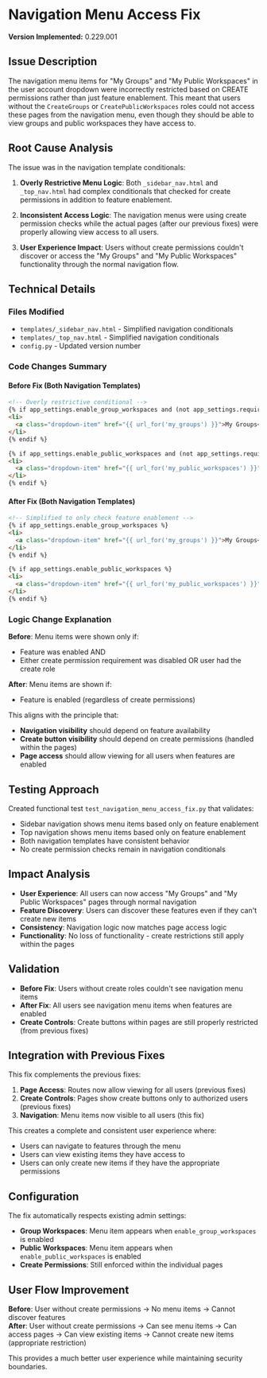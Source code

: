 # Navigation Menu Access Fix

**Version Implemented:** 0.229.001

## Issue Description
The navigation menu items for "My Groups" and "My Public Workspaces" in the user account dropdown were incorrectly restricted based on CREATE permissions rather than just feature enablement. This meant that users without the `CreateGroups` or `CreatePublicWorkspaces` roles could not access these pages from the navigation menu, even though they should be able to view groups and public workspaces they have access to.

## Root Cause Analysis
The issue was in the navigation template conditionals:

1. **Overly Restrictive Menu Logic**: Both `_sidebar_nav.html` and `_top_nav.html` had complex conditionals that checked for create permissions in addition to feature enablement.

2. **Inconsistent Access Logic**: The navigation menus were using create permission checks while the actual pages (after our previous fixes) were properly allowing view access to all users.

3. **User Experience Impact**: Users without create permissions couldn't discover or access the "My Groups" and "My Public Workspaces" functionality through the normal navigation flow.

## Technical Details

### Files Modified
- `templates/_sidebar_nav.html` - Simplified navigation conditionals
- `templates/_top_nav.html` - Simplified navigation conditionals  
- `config.py` - Updated version number

### Code Changes Summary

#### Before Fix (Both Navigation Templates)
```html
<!-- Overly restrictive conditional -->
{% if app_settings.enable_group_workspaces and (not app_settings.require_member_of_create_group or (session.get('user') and session['user'].get('roles') and 'CreateGroups' in session['user']['roles'])) %}
<li>
  <a class="dropdown-item" href="{{ url_for('my_groups') }}">My Groups</a>
</li>
{% endif %}

{% if app_settings.enable_public_workspaces and (not app_settings.require_member_of_create_public_workspace or (session.get('user') and session['user'].get('roles') and 'CreatePublicWorkspaces' in session['user']['roles'])) %}
<li>
  <a class="dropdown-item" href="{{ url_for('my_public_workspaces') }}">My Public Workspaces</a>
</li>
{% endif %}
```

#### After Fix (Both Navigation Templates)
```html
<!-- Simplified to only check feature enablement -->
{% if app_settings.enable_group_workspaces %}
<li>
  <a class="dropdown-item" href="{{ url_for('my_groups') }}">My Groups</a>
</li>
{% endif %}

{% if app_settings.enable_public_workspaces %}
<li>
  <a class="dropdown-item" href="{{ url_for('my_public_workspaces') }}">My Public Workspaces</a>
</li>
{% endif %}
```

### Logic Change Explanation

**Before**: Menu items were shown only if:
- Feature was enabled AND
- Either create permission requirement was disabled OR user had the create role

**After**: Menu items are shown if:
- Feature is enabled (regardless of create permissions)

This aligns with the principle that:
- **Navigation visibility** should depend on feature availability
- **Create button visibility** should depend on create permissions (handled within the pages)
- **Page access** should allow viewing for all users when features are enabled

## Testing Approach
Created functional test `test_navigation_menu_access_fix.py` that validates:
- Sidebar navigation shows menu items based only on feature enablement
- Top navigation shows menu items based only on feature enablement
- Both navigation templates have consistent behavior
- No create permission checks remain in navigation conditionals

## Impact Analysis
- **User Experience**: All users can now access "My Groups" and "My Public Workspaces" pages through normal navigation
- **Feature Discovery**: Users can discover these features even if they can't create new items
- **Consistency**: Navigation logic now matches page access logic
- **Functionality**: No loss of functionality - create restrictions still apply within the pages

## Validation
- **Before Fix**: Users without create roles couldn't see navigation menu items
- **After Fix**: All users see navigation menu items when features are enabled
- **Create Controls**: Create buttons within pages are still properly restricted (from previous fixes)

## Integration with Previous Fixes
This fix complements the previous fixes:

1. **Page Access**: Routes now allow viewing for all users (previous fixes)
2. **Create Controls**: Pages show create buttons only to authorized users (previous fixes) 
3. **Navigation**: Menu items now visible to all users (this fix)

This creates a complete and consistent user experience where:
- Users can navigate to features through the menu
- Users can view existing items they have access to
- Users can only create new items if they have the appropriate permissions

## Configuration
The fix automatically respects existing admin settings:
- **Group Workspaces**: Menu item appears when `enable_group_workspaces` is enabled
- **Public Workspaces**: Menu item appears when `enable_public_workspaces` is enabled
- **Create Permissions**: Still enforced within the individual pages

## User Flow Improvement
**Before**: User without create permissions → No menu items → Cannot discover features  
**After**: User without create permissions → Can see menu items → Can access pages → Can view existing items → Cannot create new items (appropriate restriction)

This provides a much better user experience while maintaining security boundaries.
